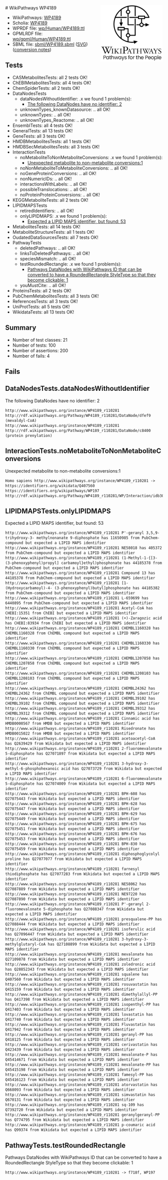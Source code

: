 <img style="float: right; width: 200px" src="../logo.png" />
# WikiPathways WP4189

* WikiPathways: [WP4189](https://identifiers.org/wikipathways:WP4189)
* Scholia: [WP4189](https://scholia.toolforge.org/wikipathways/WP4189)
* WPRDF file: [wp/Human/WP4189.ttl](../wp/Human/WP4189.ttl)
* GPMLRDF file: [wp/gpml/Human/WP4189.ttl](../wp/gpml/Human/WP4189.ttl)
* SBML file: [sbml/WP4189.sbml](../sbml/WP4189.sbml) ([SVG](../sbml/WP4189.svg)) ([conversion notes](../sbml/WP4189.txt))

## Tests
* CASMetabolitesTests: all 2 tests OK!
* ChEBIMetabolitesTests: all 4 tests OK!
* ChemSpiderTests: all 2 tests OK!
* DataNodesTests
    * dataNodesWithoutIdentifier: .x we found 1 problem(s):
        * [The following DataNodes have no identifier: 2](#d2d32fa1)
    * unknownTypes_knownDatasource: .. all OK!
    * unknownTypes: .. all OK!
    * unknownTypes_Reactome: .. all OK!
* EnsemblTests: all 4 tests OK!
* GeneralTests: all 13 tests OK!
* GeneTests: all 3 tests OK!
* HMDBMetabolitesTests: all 1 tests OK!
* HMDBSecMetabolitesTests: all 3 tests OK!
* InteractionTests
    * noMetaboliteToNonMetaboliteConversions: .x we found 1 problem(s):
        * [Unexpected metabolite to non-metabolite conversions:1](#a27bf36d)
    * noNonMetaboliteToMetaboliteConversions: .. all OK!
    * noGeneProteinConversions: .. all OK!
    * nonNumericIDs: .. all OK!
    * interactionsWithLabels: .. all OK!
    * possibleTranslocations: .. all OK!
    * noProteinProteinConversions: .. all OK!
* KEGGMetaboliteTests: all 2 tests OK!
* LIPIDMAPSTests
    * retiredIdentifiers: .. all OK!
    * onlyLIPIDMAPS: .x we found 1 problem(s):
        * [Expected a LIPID MAPS identifier, but found: 53](#b499207d)
* MetabolitesTests: all 14 tests OK!
* MetaboliteStructureTests: all 1 tests OK!
* OudatedDataSourcesTests: all 7 tests OK!
* PathwayTests
    * deletedPathways: .. all OK!
    * linksToDeletedPathways: .. all OK!
    * speciesMismatch: .. all OK!
    * testRoundedRectangle: .x we found 1 problem(s):
        * [Pathways DataNodes with WikiPathways ID that can be converted to have a RoundedRectangle StyleType so that they become clickable: 1](#9fbad3cb)
    * youMustCite: .. all OK!
* ProteinsTests: all 2 tests OK!
* PubChemMetabolitesTests: all 3 tests OK!
* ReferencesTests: all 3 tests OK!
* UniProtTests: all 5 tests OK!
* WikidataTests: all 13 tests OK!


## Summary

* Number of test classes: 21
* Number of tests: 100
* Number of assertions: 200
* Number of fails: 4

## Fails

<a name="d2d32fa1" />

## DataNodesTests.dataNodesWithoutIdentifier

The following DataNodes have no identifier: 2
```
http://www.wikipathways.org/instance/WP4189_r110281 http://rdf.wikipathways.org/Pathway/WP4189_r110281/DataNode/dfef9 (mevaldyl-CoA)
http://www.wikipathways.org/instance/WP4189_r110281 http://rdf.wikipathways.org/Pathway/WP4189_r110281/DataNode/c8400 (protein prenylation)
```

<a name="a27bf36d" />

## InteractionTests.noMetaboliteToNonMetaboliteConversions

Unexpected metabolite to non-metabolite conversions:1
```
Homo sapiens http://www.wikipathways.org/instance/WP4189_r110281 -> https://identifiers.org/wikidata/Q407560 https://identifiers.org/wikipathways/WP197 http://rdf.wikipathways.org/Pathway/WP4189_r110281/WP/Interaction/idb30ee13d
```

<a name="b499207d" />

## LIPIDMAPSTests.onlyLIPIDMAPS

Expected a LIPID MAPS identifier, but found: 53
```
http://www.wikipathways.org/instance/WP4189_r110281 P'-geranyl 3,5,9-trihydroxy-3- methylnonanate 9-diphosphate has 11650985 from PubChem-compound but expected a LIPID MAPS identifier
http://www.wikipathways.org/instance/WP4189_r110281 NE58018 has 405372 from PubChem-compound but expected a LIPID MAPS identifier
http://www.wikipathways.org/instance/WP4189_r110281 (1-Methyl-1-{[3-(3-phenoxyphenyl)propyl] carbamoyl}ethyl)phosphonate has 44185378 from PubChem-compound but expected a LIPID MAPS identifier
http://www.wikipathways.org/instance/WP4189_r110281 Compound 13 has 44185378 from PubChem-compound but expected a LIPID MAPS identifier
http://www.wikipathways.org/instance/WP4189_r110281 [1-(Hydroxycarbamoyl)-4- (3-phenoxyphenyl)butyl]phosphonate has 44185382 from PubChem-compound but expected a LIPID MAPS identifier
http://www.wikipathways.org/instance/WP4189_r110281 L-659699 has 6440895 from PubChem-compound but expected a LIPID MAPS identifier
http://www.wikipathways.org/instance/WP4189_r110281 Acetyl-CoA has CHEBI:15351 from ChEBI but expected a LIPID MAPS identifier
http://www.wikipathways.org/instance/WP4189_r110281 (+)-Zaragozic acid has CHEBI:83934 from ChEBI but expected a LIPID MAPS identifier
http://www.wikipathways.org/instance/WP4189_r110281 CHEMBL1160328 has CHEMBL1160328 from ChEMBL compound but expected a LIPID MAPS identifier
http://www.wikipathways.org/instance/WP4189_r110281 CHEMBL1160330 has CHEMBL1160330 from ChEMBL compound but expected a LIPID MAPS identifier
http://www.wikipathways.org/instance/WP4189_r110281 CHEMBL1207858 has CHEMBL1207858 from ChEMBL compound but expected a LIPID MAPS identifier
http://www.wikipathways.org/instance/WP4189_r110281 CHEMBL1208103 has CHEMBL1208103 from ChEMBL compound but expected a LIPID MAPS identifier
http://www.wikipathways.org/instance/WP4189_r110281 CHEMBL24362 has CHEMBL24362 from ChEMBL compound but expected a LIPID MAPS identifier
http://www.wikipathways.org/instance/WP4189_r110281 CHEMBL39102 has CHEMBL39102 from ChEMBL compound but expected a LIPID MAPS identifier
http://www.wikipathways.org/instance/WP4189_r110281 CHEMBL39312 has CHEMBL39312 from ChEMBL compound but expected a LIPID MAPS identifier
http://www.wikipathways.org/instance/WP4189_r110281 Cinnamic acid has HMDB0000567 from HMDB but expected a LIPID MAPS identifier
http://www.wikipathways.org/instance/WP4189_r110281 Risedronate has HMDB0015022 from HMDB but expected a LIPID MAPS identifier
http://www.wikipathways.org/instance/WP4189_r110281 acetoacetyl-CoA has Q2639429 from Wikidata but expected a LIPID MAPS identifier
http://www.wikipathways.org/instance/WP4189_r110281 2-fluoromevalonate 5-diphosphate has Q27071897 from Wikidata but expected a LIPID MAPS identifier
http://www.wikipathways.org/instance/WP4189_r110281 3-hydroxy-3-methyl-6-phosphohexanoic acid has Q27073729 from Wikidata but expected a LIPID MAPS identifier
http://www.wikipathways.org/instance/WP4189_r110281 6-fluoromevalonate 5-diphosphate has Q27074009 from Wikidata but expected a LIPID MAPS identifier
http://www.wikipathways.org/instance/WP4189_r110281 BPH-608 has Q27075443 from Wikidata but expected a LIPID MAPS identifier
http://www.wikipathways.org/instance/WP4189_r110281 BPH-628 has Q27075447 from Wikidata but expected a LIPID MAPS identifier
http://www.wikipathways.org/instance/WP4189_r110281 BPH-629 has Q27075449 from Wikidata but expected a LIPID MAPS identifier
http://www.wikipathways.org/instance/WP4189_r110281 BPH-675 has Q27075451 from Wikidata but expected a LIPID MAPS identifier
http://www.wikipathways.org/instance/WP4189_r110281 BPH-676 has Q27075453 from Wikidata but expected a LIPID MAPS identifier
http://www.wikipathways.org/instance/WP4189_r110281 BPH-830 has Q27075459 from Wikidata but expected a LIPID MAPS identifier
http://www.wikipathways.org/instance/WP4189_r110281 diphosphoglycolyl proline has Q27077077 from Wikidata but expected a LIPID MAPS identifier
http://www.wikipathways.org/instance/WP4189_r110281 farnesyl thiodiphosphate has Q27077283 from Wikidata but expected a LIPID MAPS identifier
http://www.wikipathways.org/instance/WP4189_r110281 NE58062 has Q27087889 from Wikidata but expected a LIPID MAPS identifier
http://www.wikipathways.org/instance/WP4189_r110281 NE97220 has Q27087890 from Wikidata but expected a LIPID MAPS identifier
http://www.wikipathways.org/instance/WP4189_r110281 P'-geranyl 2-fluoromevalonate 5-diphosphate has Q27088347 from Wikidata but expected a LIPID MAPS identifier
http://www.wikipathways.org/instance/WP4189_r110281 presqualene-PP has Q27088444 from Wikidata but expected a LIPID MAPS identifier
http://www.wikipathways.org/instance/WP4189_r110281 isoferulic acid has Q27096447 from Wikidata but expected a LIPID MAPS identifier
http://www.wikipathways.org/instance/WP4189_r110281 3-hydroxy-3-methylglutaryl-CoA has Q27108899 from Wikidata but expected a LIPID MAPS identifier
http://www.wikipathways.org/instance/WP4189_r110281 mevalonate has Q27109878 from Wikidata but expected a LIPID MAPS identifier
http://www.wikipathways.org/instance/WP4189_r110281 zoledronic acid has Q28852343 from Wikidata but expected a LIPID MAPS identifier
http://www.wikipathways.org/instance/WP4189_r110281 squalene has Q407560 from Wikidata but expected a LIPID MAPS identifier
http://www.wikipathways.org/instance/WP4189_r110281 rosuvastatin has Q415159 from Wikidata but expected a LIPID MAPS identifier
http://www.wikipathways.org/instance/WP4189_r110281 dimethylallyl-PP has Q417398 from Wikidata but expected a LIPID MAPS identifier
http://www.wikipathways.org/instance/WP4189_r110281 isopenthyl-PP has Q417403 from Wikidata but expected a LIPID MAPS identifier
http://www.wikipathways.org/instance/WP4189_r110281 lovastatin has Q417740 from Wikidata but expected a LIPID MAPS identifier
http://www.wikipathways.org/instance/WP4189_r110281 Fluvastatin has Q417942 from Wikidata but expected a LIPID MAPS identifier
http://www.wikipathways.org/instance/WP4189_r110281 geranyl-PP has Q418125 from Wikidata but expected a LIPID MAPS identifier
http://www.wikipathways.org/instance/WP4189_r110281 cerivastatin has Q423439 from Wikidata but expected a LIPID MAPS identifier
http://www.wikipathways.org/instance/WP4189_r110281 mevalonate-P has Q45414671 from Wikidata but expected a LIPID MAPS identifier
http://www.wikipathways.org/instance/WP4189_r110281 mevalonate-PP has Q45415198 from Wikidata but expected a LIPID MAPS identifier
http://www.wikipathways.org/instance/WP4189_r110281 famesyl-PP has Q45416123 from Wikidata but expected a LIPID MAPS identifier
http://www.wikipathways.org/instance/WP4189_r110281 atorvastatin has Q668093 from Wikidata but expected a LIPID MAPS identifier
http://www.wikipathways.org/instance/WP4189_r110281 simvastatin has Q670131 from Wikidata but expected a LIPID MAPS identifier
http://www.wikipathways.org/instance/WP4189_r110281 sq-109 has Q7392720 from Wikidata but expected a LIPID MAPS identifier
http://www.wikipathways.org/instance/WP4189_r110281 geranylgeranyl-PP has Q774795 from Wikidata but expected a LIPID MAPS identifier
http://www.wikipathways.org/instance/WP4189_r110281 p-coumaric acid has Q99374 from Wikidata but expected a LIPID MAPS identifier
```

<a name="9fbad3cb" />

## PathwayTests.testRoundedRectangle

Pathways DataNodes with WikiPathways ID that can be converted to have a RoundedRectangle StyleType so that they become clickable: 1
```
http://www.wikipathways.org/instance/WP4189_r110281 -> f718f, WP197
 ```


